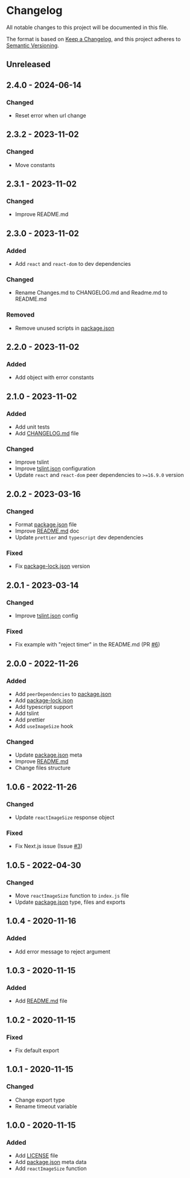 # Changelog

All notable changes to this project will be documented in this file.

The format is based on [Keep a Changelog](https://keepachangelog.com/en/1.0.0/),
and this project adheres to [Semantic Versioning](https://semver.org/spec/v2.0.0.html).

## Unreleased

## 2.4.0 - 2024-06-14
### Changed
- Reset error when url change

## 2.3.2 - 2023-11-02
### Changed
- Move constants

## 2.3.1 - 2023-11-02
### Changed
- Improve README.md

## 2.3.0 - 2023-11-02
### Added
- Add `react` and `react-dom` to dev dependencies

### Changed
- Rename Changes.md to CHANGELOG.md and Readme.md to README.md

### Removed
- Remove unused scripts in [package.json](package.json)

## 2.2.0 - 2023-11-02
### Added
- Add object with error constants

## 2.1.0 - 2023-11-02
### Added
- Add unit tests
- Add [CHANGELOG.md](CHANGELOG.md) file

### Changed
- Improve tslint
- Improve [tslint.json](tslint.json) configuration
- Update `react` and `react-dom` peer dependencies to `>=16.9.0` version

## 2.0.2 - 2023-03-16
### Changed
- Format [package.json](package.json) file
- Improve [README.md](README.md) doc
- Update `prettier` and `typescript` dev dependencies

### Fixed
- Fix [package-lock.json](package-lock.json) version

## 2.0.1 - 2023-03-14
### Changed
- Improve [tslint.json](tslint.json) config

### Fixed
- Fix example with "reject timer" in the README.md (PR [#6](https://github.com/andreyk1512/react-image-size/pull/6))

## 2.0.0 - 2022-11-26
### Added
- Add `peerDependencies` to [package.json](package.json)
- Add [package-lock.json](package-lock.json)
- Add typescript support
- Add tslint
- Add prettier
- Add `useImageSize` hook

### Changed
- Update [package.json](package.json) meta
- Improve [README.md](README.md)
- Change files structure

## 1.0.6 - 2022-11-26
### Changed
- Update `reactImageSize` response object

### Fixed
- Fix Next.js issue (Issue [#3](https://github.com/andreyk1512/react-image-size/issues/3))

## 1.0.5 - 2022-04-30
### Changed
- Move `reactImageSize` function to `index.js` file
- Update [package.json](package.json) type, files and exports

## 1.0.4 - 2020-11-16
### Added
- Add error message to reject argument

## 1.0.3 - 2020-11-15
### Added
- Add [README.md](README.md) file

## 1.0.2 - 2020-11-15
### Fixed
- Fix default export

## 1.0.1 - 2020-11-15
### Changed
- Change export type
- Rename timeout variable

## 1.0.0 - 2020-11-15
### Added
- Add [LICENSE](LICENSE) file
- Add [package.json](package.json) meta data
- Add `reactImageSize` function
